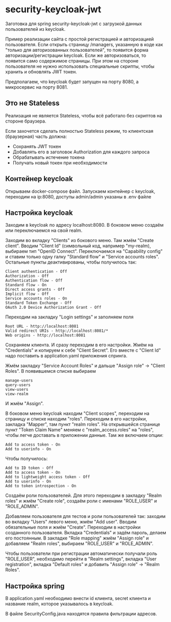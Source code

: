 # security-keycloak-jwt

Заготовка для spring security-keycloak-jwt с загрузкой данных пользователей из keycloak.

Пример реализации сайта с простой регистрацией и авторизацией пользователя. Если открыть страницу /managers, указанную
в коде как
"только для авторизованных пользователей", то появится форма авторизации/регистрации keycloak. Если же
авторизоваться, то появится само содержимое страницы. При этом на стороне пользователя не нужно использовать
специальные скрипты, чтобы хранить и обновлять JWT токен.

Предполагаем, что keycloak будет запущен на порту 8080, а микросервис на порту 8081.

## Это не Stateless

Реализация не является Stateless, чтобы всё работало без скриптов на стороне браузера.

Если захочется сделать полностью Stateless режим, то клиентская (браузерная) часть должна:

- Сохранять JWT токен
- Добавлять его в заголовок Authorization для каждого запроса
- Обрабатывать истечение токена
- Получать новый токен при необходимости

## Контейнер keycloak

Открываем docker-compose файл. Запускаем контейнер с keycloak, переходим на ip:8080, доступы admin/admin указаны в .env
файле

## Настройка keycloak

Заходим в keycloak по адресу localhost:8080. В боковом меню создаём или переключаемся на свой realm.

Заходим во вкладку "Clients" из бокового меню. Там жмём "Create client". Вводим "Client Id" (символьный код,
например "my-realm), выбираем тип "OpenID Connect". Переключаемся на "Capability config" и ставим только одну галку
"Standard flow" и "Service accounts roles".
Остальные
пункты деактивированы, чтобы получилось так:

```
Client authentication - Off
Authorization - Off
Authentication flow - Off
Standard flow - On
Direct access grants - Off
Implicit flow - Off
Service accounts roles - On
Standard Token Exchange - Off
OAuth 2.0 Device Authorization Grant - Off
```

Переходим на закладку "Login settings" и заполняем поля

```
Root URL - http://localhost:8081
Valid redirect URIs - http://localhost:8081/*
Web origins - http://localhost:8081
```

Сохраняем клиента. И сразу переходим в его настройки. Жмём на "Credentials" и копируем к себе "Client Secret". Его
вместе с "Client Id" надо поставить в application.yaml приложения спринга.

Жмём закладку "Service Account Roles" и дальше "Assign
role"
-> "Client Roles". В появившемся списке выбираем

```
manage-users
query-users
view-users
view-realm
```

И жмём "Assign".

В боковом меню keycloak находим "Client scopes", переходим на страницу и списке находим "roles". Переходим в его
настройки, закладка "Mapper", там пункт "realm roles". На открывшейся странице пункт "Token Claim Name" меняем с
"realm_access.roles" на "roles", чтобы легче доставать в приложении данные. Там же включаем опции:

```
Add to access token - On
Add to userinfo - On
```

Чтобы получилось:

```
Add to ID token - Off
Add to access token - On
Add to lightweight access token - Off
Add to userinfo - On
Add to token introspection - On
```

Создаём роли пользователей. Для этого переходим в закладку "Realm roles" и жмём "Create role", создаём роли с именами
"ROLE_USER" и "ROLE_ADMIN".

Добавляем пользователя для тестов и роли пользователей так: заходим во вкладку "Users" левого меню, жмём "Add user".
Вводим обязательные поля и жмём "Create". Переходим в настройки созданного пользователя. Вкладка "Credentials" и
задём пароль, делаем его постоянным. В закладке "Role mapping" жмём "Assign role" и добавляем "Realm roles",
выбираем "ROLE_USER" и "ROLE_ADMIN".

Чтобы пользователи при регистрации автоматически получали роль "ROLE_USER", необходимо перейти в "Realm settings",
вкладка "User registration", вкладка "Default roles" и добавить "Assign
role" -> "Realm Roles".

## Настройка spring

В application.yaml необходимо внести id клиента, secret клиента и название realm, которое указывалось в keycloak.

В файле SecurityConfig.java находятся правила фильтрации адресов.